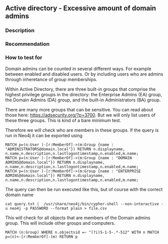 ## Active directory - Excessive amount of domain admins


### Description


### Recommendation

### How to test for
Domain admins can be counted in several different ways. For example between enabled and disabled users. Or by including users who are admins through inheretance of group memberships.


Within Active Directory, there are three built-in groups that comprise the highest privilege groups in the directory: the Enterprise Admins (EA) group, the Domain Admins (DA) group, and the built-in Administrators (BA) group.

There are many more groups that can be sensitive. You can read about those here: https://adsecurity.org/?p=3700. But we will only list users of these three groups. This is kind of a bare minimum test.


Therefore we will check who are members in these groups.
If the query is run in Neo4j it can be exported using 

```
MATCH p=(n:User )-[r:MemberOf]->(m:Group {name : "ADMINISTRATORS@domain.local"}) RETURN n.displayname, n.name,n.description,n.lastlogontimestamp,n.enabled,m.name;
MATCH p=(n:User )-[r:MemberOf]->(m:Group {name : "DOMAIN ADMINS@domain.local"}) RETURN n.displayname, n.name,n.description,n.lastlogontimestamp,n.enabled,m.name;
MATCH p=(n:User )-[r:MemberOf]->(m:Group {name : "ENTERPRISE ADMINS@domain.local"}) RETURN n.displayname, n.name,n.description,n.lastlogontimestamp,n.enabled,m.name;
```

The query can then be run executed like this, but of course with the correct domain name

```
cat query.txt |  /usr/share/neo4j/bin/cypher-shell --non-interactive -u neo4j -p PASSWORD --format plain > file.csv
```


This will check for all objects that are members of the Domain admins group. This will include other groups and computers.
```
MATCH (n:Group) WHERE n.objectsid =~ "(?i)S-1-5-.*-512" WITH n MATCH p=(n)<-[r:MemberOf]-(m) RETURN p
```


